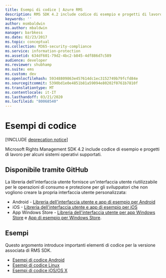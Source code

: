 ```yaml
---
title: Esempi di codice | Azure RMS
description: RMS SDK 4.2 include codice di esempio e progetti di lavoro per alcuni sistemi operativi supportati.
keywords: ''
author: msmbaldwin
ms.author: mbaldwin
manager: barbkess
ms.date: 02/23/2017
ms.topic: conceptual
ms.collection: M365-security-compliance
ms.service: information-protection
ms.assetid: 634df601-79d2-4bc2-b845-4df886d7c589
audience: developer
ms.reviewer: shubhamp
ms.suite: ems
ms.custom: dev
ms.openlocfilehash: 59348809863e457614dc1ec3152749b79fcfd84e
ms.sourcegitcommit: 5390bd1e0e4851b81a59094e80202f0761b7810f
ms.translationtype: MT
ms.contentlocale: it-IT
ms.lasthandoff: 03/21/2020
ms.locfileid: "80068540"
---
```

# <a name="code-examples"></a>Esempi di codice

[!INCLUDE [deprecation notice](../includes/deprecation-warning.md)]

Microsoft Rights Management SDK 4.2 include codice di esempio e progetti di lavoro per alcuni sistemi operativi supportati.

## <a name="available-via-github"></a>Disponibile tramite GitHub ##
La libreria dell'interfaccia utente fornisce un'interfaccia utente riutilizzabile per le operazioni di consumo e protezione per gli sviluppatori che non vogliono creare la propria interfaccia utente personalizzata:

- Android - [Libreria dell'interfaccia utente e app di esempio per Android](https://github.com/AzureAD/rms-sdk-ui-for-android)
- iOS - [Libreria dell'interfaccia utente e app di esempio per iOS](https://github.com/AzureAD/rms-sdk-ui-for-ios)
- App Windows Store - [Libreria dell'interfaccia utente per app Windows Store](https://github.com/AzureAD/rms-sdk-ui-for-windowsstore) e [App di esempio per Windows Store](https://github.com/AzureADSamples/rms-samples-for-windowsstore).

## <a name="examples"></a>Esempi ##
Questo argomento introduce importanti elementi di codice per la versione associata di RMS SDK.
- [Esempi di codice Android](android-code.md)
- [Esempi di codice Linux](linux-c-code-examples.md)
- [Esempi di codice iOS/OS X](ios-os-x-code-examples.md)
